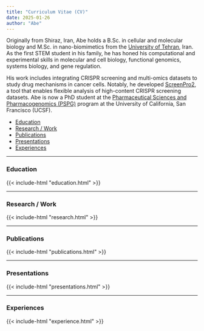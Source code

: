 ```yaml
---
title: "Curriculum Vitae (CV)"
date: 2025-01-26
author: "Abe"
---
```

Originally from Shiraz, Iran, Abe holds a B.Sc. in cellular and molecular biology and M.Sc. in nano-biomimetics from the [University of Tehran](https://ut.ac.ir/), Iran. As the first STEM student in his family, he has honed his computational and experimental skills in molecular and cell biology, functional genomics, systems biology, and gene regulation.

His work includes integrating CRISPR screening and multi-omics datasets to study drug mechanisms in cancer cells. Notably, he developed [ScreenPro2](https://arcinstitute.org/tools/screenpro2), a tool that enables flexible analysis of high-content CRISPR screening datasets. Abe is now a PhD student at the [Pharmaceutical Sciences and Pharmacogenomics (PSPG)](https://pspg.ucsf.edu/) program at the University of California, San Francisco (UCSF).

- [Education](#education)
- [Research / Work](#research--work)
- [Publications](#publications)
- [Presentations](#presentations)
- [Experiences](#experiences)
___

### Education
{{< include-html "education.html" >}}

___
### Research / Work
{{< include-html "research.html" >}}

___
### Publications
{{< include-html "publications.html" >}}

___
### Presentations
{{< include-html "presentations.html" >}}

___
### Experiences
{{< include-html "experience.html" >}}
